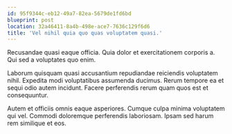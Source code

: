 ```yaml
---
id: 95f9344c-eb12-49a7-82ea-5679de1fd6bd
blueprint: post
location: 32a46411-8a4b-498e-ace7-7636c129f6d6
title: 'Vel nihil quia quo quas voluptatem quasi.'
---
```

Recusandae quasi eaque officia. Quia dolor et exercitationem corporis a. Qui sed a voluptates quo enim.

Laborum quisquam quasi accusantium repudiandae reiciendis voluptatem nihil. Expedita modi voluptatibus assumenda ducimus. Rerum tempore ea et sequi odio autem incidunt. Facere perferendis rerum quam quos est et consequuntur.

Autem et officiis omnis eaque asperiores. Cumque culpa minima voluptatem qui vel. Commodi doloremque perferendis laboriosam. Ipsam sed harum rem similique et eos.